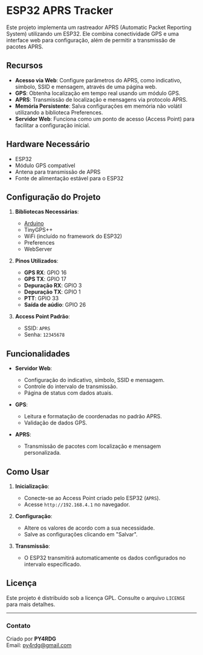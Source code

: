 # ESP32 APRS Tracker

Este projeto implementa um rastreador APRS (Automatic Packet Reporting System) utilizando um ESP32. Ele combina conectividade GPS e uma interface web para configuração, além de permitir a transmissão de pacotes APRS.

## Recursos

- **Acesso via Web**: Configure parâmetros do APRS, como indicativo, símbolo, SSID e mensagem, através de uma página web.
- **GPS**: Obtenha localização em tempo real usando um módulo GPS.
- **APRS**: Transmissão de localização e mensagens via protocolo APRS.
- **Memória Persistente**: Salva configurações em memória não volátil utilizando a biblioteca Preferences.
- **Servidor Web**: Funciona como um ponto de acesso (Access Point) para facilitar a configuração inicial.

## Hardware Necessário

- ESP32
- Módulo GPS compatível
- Antena para transmissão de APRS
- Fonte de alimentação estável para o ESP32

## Configuração do Projeto

1. **Bibliotecas Necessárias**:
   - [Arduino](https://www.arduino.cc/)
   - TinyGPS++
   - WiFi (incluído no framework do ESP32)
   - Preferences
   - WebServer

2. **Pinos Utilizados**:
   - **GPS RX**: GPIO 16
   - **GPS TX**: GPIO 17
   - **Depuração RX**: GPIO 3
   - **Depuração TX**: GPIO 1
   - **PTT**: GPIO 33
   - **Saída de aúdio**: GPIO 26

3. **Access Point Padrão**:
   - SSID: `APRS`
   - Senha: `12345678`

## Funcionalidades

- **Servidor Web**:
  - Configuração do indicativo, símbolo, SSID e mensagem.
  - Controle do intervalo de transmissão.
  - Página de status com dados atuais.
  
- **GPS**:
  - Leitura e formatação de coordenadas no padrão APRS.
  - Validação de dados GPS.

- **APRS**:
  - Transmissão de pacotes com localização e mensagem personalizada.

## Como Usar

1. **Inicialização**:
   - Conecte-se ao Access Point criado pelo ESP32 (`APRS`).
   - Acesse `http://192.168.4.1` no navegador.

2. **Configuração**:
   - Altere os valores de acordo com a sua necessidade.
   - Salve as configurações clicando em "Salvar".

3. **Transmissão**:
   - O ESP32 transmitirá automaticamente os dados configurados no intervalo especificado.

## Licença

Este projeto é distribuído sob a licença GPL. Consulte o arquivo `LICENSE` para mais detalhes.

---

### Contato

Criado por **PY4RDG**  
Email: py4rdg@gmail.com
